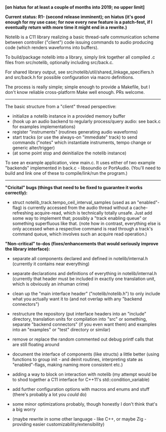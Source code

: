 **[on hiatus for at least a couple of months into 2019; no upper limit]**

**Current status: R1- (second release imminent); on hiatus (it's good enough for my use case; for now every new feature is a patch-fest, if I eventually return with more time it might end in a rewrite.)**

Notelib is a C11 library realizing a basic thread-safe communication scheme between controller ("client") code issuing commands to audio producing code (which renders waveforms into buffers).

To build/package notelib into a library, simply link together all compiled .c files from src/notelib, optionally including src/back.c.

For shared library output, see src/notelib/util/shared_linkage_specifiers.h and src/back.h for possible configuration via macro definitions.

The process is really simple; simple enough to provide a Makefile, but I don't know reliable cross-platform Make well enough. PRs welcome.

---

The basic structure from a "client" thread perspective:

 - initialize a notelib instance in a provided memory buffer
 - (hook up an audio backend to regularly process/query audio: see back.c for examples implementations)
 - register "instruments" (routines generating audio waveforms)
 - start tracks (or use the always-on "immediate" track) to send commands ("notes" which instantiate instruments, tempo change or generic alter/trigger)
 - (at some point stop and deinitialize the notelib instance)

To see an example application, view main.c. It uses either of two example "backends" implemented in back.c - libsoundio or PortAudio. (You'll need to build and link one of these to compile/link/run the program.)

---

**"Cricital" bugs (things that need to be fixed to guarantee it works correctly):**
 - struct notelib_track.tempo_ceil_interval_samples (used as an "enabled"-flag) is currently accessed from the audio thread without a cache-refreshing acquire-read, which is technically totally unsafe. Just add some way to implement that; possibly a "track enabling queue" or something superfluous like that.
   (note how in contrast, everything else is only accessed when a respective command is read through a track's command queue, which involves such an acquire read operation.)

**"Non-critical" to-dos (fixes/enhancements that would seriously improve the library interface):**
 - separate all components declared and defined in notelib/internal.h (currently it contains near everything)
 - separate declarations and definitions of everything in notelib/internal.h (currently that header must be included in exactly one translation unit, which is obviously an inhuman crime)
 - clean up the "main interface header" ("notelib/notelib.h") to only include what you actually want it to (and not overlap with any "backend connectors")
 - restructure the repository (put interface headers into an "include" directory, translation units for compilation into "src" or something, separate "backend connectors" (if you even want them) and examples into an "examples" or "test" directory or similar)
 - remove or replace the random commented out debug printf calls that are still floating around
 - document the interface of components (like structs) a little better (using functions to group init - and deinit routines, interpreting state as "enabled"-flags, making naming more consistent etc.)
 - adding a way to block on interaction with notelib (my attempt would be to shod together a C11 interface for C++11's std::condition_variable)
 - add further configuration options with macros and enums and stuff (there's probably a lot you _could_ do)
 - some minor optimizations probably, though honestly I don't think that's a big worry

 - (maybe rewrite in some other language - like C++, or maybe Zig - providing easier customizability/extensibility)

